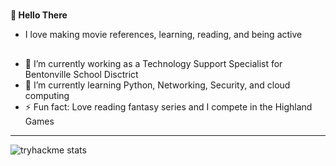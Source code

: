 #
**👋 Hello There**

- I love making movie references, learning, reading, and being active
## 
- 👀 I’m currently working as a Technology Support Specialist for Bentonville School Disctrict
- 🌱 I’m currently learning Python, Networking, Security, and cloud computing 
- ⚡ Fun fact: Love reading fantasy series and I compete in the Highland Games 

 ___________________________________________________________________________________________________________________________________
![tryhackme stats](https://raw.githubusercontent.com/jrbethke/jrbethke/master/assets/thm_propic.png)
<!---
jrbethke/jrbethke is a ✨ special ✨ repository because its `README.md` (this file) appears on your GitHub profile.
You can click the Preview link to take a look at your changes.
--->
